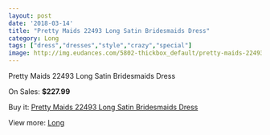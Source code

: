 ```yaml
---
layout: post
date: '2018-03-14'
title: "Pretty Maids 22493 Long Satin Bridesmaids Dress"
category: Long
tags: ["dress","dresses","style","crazy","special"]
image: http://img.eudances.com/5802-thickbox_default/pretty-maids-22493-long-satin-bridesmaids-dress.jpg
---
```

Pretty Maids 22493 Long Satin Bridesmaids Dress

On Sales: **$227.99**
<a href="https://www.eudances.com/en/long/2034-pretty-maids-22493-long-satin-bridesmaids-dress.html"><amp-img layout="responsive" width="600" height="600" src="//img.eudances.com/5802-thickbox_default/pretty-maids-22493-long-satin-bridesmaids-dress.jpg" alt="Pretty Maids 22493 Long Satin Bridesmaids Dress 0" /></a>

Buy it: [Pretty Maids 22493 Long Satin Bridesmaids Dress](https://www.eudances.com/en/long/2034-pretty-maids-22493-long-satin-bridesmaids-dress.html "Pretty Maids 22493 Long Satin Bridesmaids Dress")

View more: [Long](https://www.eudances.com/en/21-long "Long")